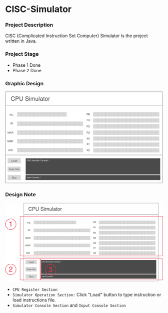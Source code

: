 # CISC-Simulator

### Project Description
CISC (Complicated Instruction Set Computer) Simulator is the project written in Java.
### Project Stage
- Phase 1 Done
- Phase 2 Done

### Graphic Design

![Graphic Design](https://github.com/EthanJoe/CISC-Simulator/blob/master/Design%20Material/<Design>CPU%20Simulator%20Phase%202.png)

### Design Note

![Instruction Note](https://github.com/EthanJoe/CISC-Simulator/blob/master/Design%20Material/<Design>Instruction%20Phase%202.png)

- `CPU Register Section`
- `Simulator Operation Section:` Click "Load" button to type instruction or load instructions file.
- `Simulator Console Section` and `Input Console Section`




